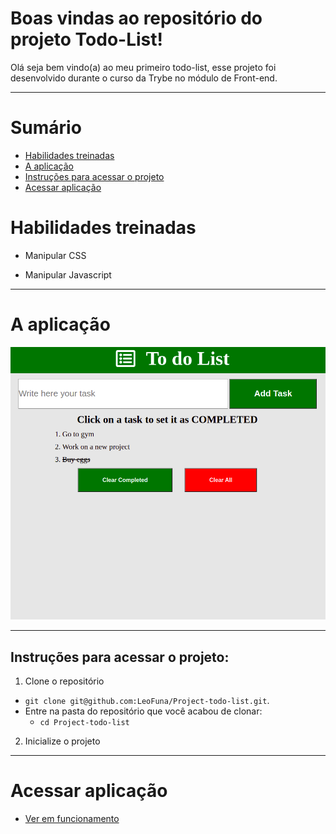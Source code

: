 # Boas vindas ao repositório do projeto Todo-List!

Olá seja bem vindo(a) ao meu primeiro todo-list, esse projeto foi desenvolvido durante o curso da Trybe no módulo de Front-end.

---

# Sumário

- [Habilidades treinadas](#habilidades-treinadas)
- [A aplicação](#a-aplicação)
- [Instruções para acessar o projeto](#instruções-para-acessar-o-projeto)
- [Acessar aplicação](#acessar-aplicação)


# Habilidades treinadas

- Manipular CSS

- Manipular Javascript

--- 
# A aplicação

![visual da aplicação](./appWorking.png)

---

## Instruções para acessar o projeto:

1. Clone o repositório
  * `git clone git@github.com:LeoFuna/Project-todo-list.git`.
  * Entre na pasta do repositório que você acabou de clonar:
    * `cd Project-todo-list`

2. Inicialize o projeto

---

# Acessar aplicação
- [Ver em funcionamento](https://leofuna.github.io/Project-todo-list/)
